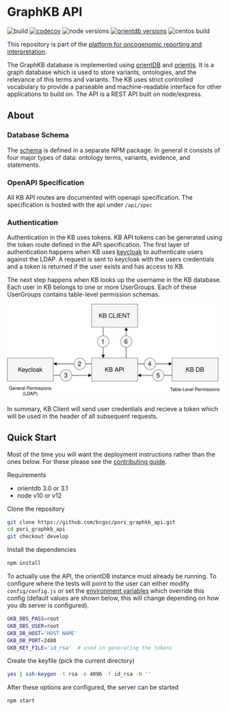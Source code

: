 # GraphKB API

![build](https://github.com/bcgsc/pori_graphkb_api/workflows/build/badge.svg?branch=master) [![codecov](https://codecov.io/gh/bcgsc/pori_graphkb_api/branch/master/graph/badge.svg?token=XDTDIQ5793)](https://codecov.io/gh/bcgsc/pori_graphkb_api) ![node versions](https://img.shields.io/badge/node-12%20%7C%2014%20%7C%2016-blue) [![orientdb versions](https://img.shields.io/badge/orientdb-3.0%20%7C%203.1-blue)](https://www.orientdb.org/) ![centos build](https://www.bcgsc.ca/bamboo/plugins/servlet/wittified/build-status/PORI-GA)

This repository is part of the [platform for oncogenomic reporting and interpretation](https://github.com/bcgsc/pori).

The GraphKB database is implemented using [orientDB](https://github.com/orientechnologies/orientdb) and [orientjs](https://github.com/orientechnologies/orientjs).
It is a graph database which is used to store variants, ontologies, and the relevance of this terms and variants. The KB uses strict controlled vocabulary to provide a parseable and machine-readable interface for other applications to build on. The API is a REST API built on node/express.

## About

### Database Schema

The [schema](https://github.com/bcgsc/pori_graphkb_schema) is defined in a separate NPM package.
In general it consists of four major types of data: ontology terms, variants, evidence, and statements.

### OpenAPI Specification

All KB API routes are documented with openapi specification. The specification is hosted with the api under `/api/spec`

### Authentication

Authentication in the KB uses tokens. KB API tokens can be generated using the token route defined in the API specification.
The first layer of authentication happens when KB uses [keycloak](https://www.keycloak.org/) to authenticate users against the LDAP. A request is sent
to keycloak with the users credentials and a token is returned if the user exists and has access to KB.

The next step happens when KB looks up the username in the KB database. Each user in KB belongs to one or more UserGroups. Each of these UserGroups contains table-level permission schemas.

![KB Authentication Process](docs/authentication.svg)

In summary, KB Client will send user credentials and recieve a token which will be used in the header of all subsequent requests.

## Quick Start

Most of the time you will want the deployment instructions rather than the ones below. For
these please see the [contributing guide](./docs/CONTRIBUTING.md).

Requirements

- orientdb 3.0 or 3.1
- node v10 or v12

Clone the repository

```bash
git clone https://github.com/bcgsc/pori_graphkb_api.git
cd pori_graphkb_api
git checkout develop
```

Install the dependencies

```bash
npm install
```

To actually use the API, the orientDB instance must already be running. To configure where the tests will point to the user can either modify `config/config.js` or set the [environment variables](env.md) which override this config (default values are shown below, this will change depending on how you db server is configured).

```bash
GKB_DBS_PASS=root
GKB_DBS_USER=root
GKB_DB_HOST='HOST NAME'
GKB_DB_PORT=2480
GKB_KEY_FILE='id_rsa'  # used in generating the tokens
```

Create the keyfile (pick the current directory)

```bash
yes | ssh-keygen -t rsa -b 4096 -f id_rsa -N ''
```

After these options are configured, the server can be started

```bash
npm start
```
